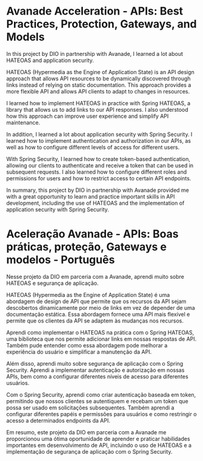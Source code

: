 # Avanade Acceleration - APIs: Best Practices, Protection, Gateways, and Models

In this project by DIO in partnership with Avanade, I learned a lot about HATEOAS and application security.

HATEOAS (Hypermedia as the Engine of Application State) is an API design approach that allows API resources to be dynamically discovered through links instead of relying on static documentation. This approach provides a more flexible API and allows API clients to adapt to changes in resources.

I learned how to implement HATEOAS in practice with Spring HATEOAS, a library that allows us to add links to our API responses. I also understood how this approach can improve user experience and simplify API maintenance.

In addition, I learned a lot about application security with Spring Security. I learned how to implement authentication and authorization in our APIs, as well as how to configure different levels of access for different users.

With Spring Security, I learned how to create token-based authentication, allowing our clients to authenticate and receive a token that can be used in subsequent requests. I also learned how to configure different roles and permissions for users and how to restrict access to certain API endpoints.

In summary, this project by DIO in partnership with Avanade provided me with a great opportunity to learn and practice important skills in API development, including the use of HATEOAS and the implementation of application security with Spring Security.

# Aceleração Avanade - APIs: Boas práticas, proteção, Gateways e modelos - Português

Nesse projeto da DIO em parceria com a Avanade, aprendi muito sobre HATEOAS e segurança de aplicação.

HATEOAS (Hypermedia as the Engine of Application State) é uma abordagem de design de API que permite que os recursos da API sejam descobertos dinamicamente por meio de links em vez de depender de uma documentação estática. Essa abordagem fornece uma API mais flexível e permite que os clientes da API se adaptem às mudanças nos recursos.

Aprendi como implementar o HATEOAS na prática com o Spring HATEOAS, uma biblioteca que nos permite adicionar links em nossas respostas de API. Também pude entender como essa abordagem pode melhorar a experiência do usuário e simplificar a manutenção da API.

Além disso, aprendi muito sobre segurança de aplicação com o Spring Security. Aprendi a implementar autenticação e autorização em nossas APIs, bem como a configurar diferentes níveis de acesso para diferentes usuários.

Com o Spring Security, aprendi como criar autenticação baseada em token, permitindo que nossos clientes se autentiquem e recebam um token que possa ser usado em solicitações subsequentes. Também aprendi a configurar diferentes papéis e permissões para usuários e como restringir o acesso a determinados endpoints da API.

Em resumo, este projeto da DIO em parceria com a Avanade me proporcionou uma ótima oportunidade de aprender e praticar habilidades importantes em desenvolvimento de API, incluindo o uso de HATEOAS e a implementação de segurança de aplicação com o Spring Security.
